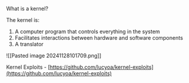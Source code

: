 What is a kernel?

The kernel is:
1. A computer program that controls everything in the system
2. Facilitates interactions between hardware and software components
3. A translator

![[Pasted image 20241128101709.png]]

Kernel Exploits - [https://github.com/lucyoa/kernel-exploits](https://github.com/lucyoa/kernel-exploits)

